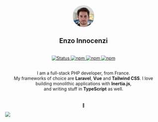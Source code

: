 <p align="center">
  <br />
  <a href="https://innocenzi.dev">
    <img width="70" src="./.github/profile.png" alt="Me UwU">
  </a>
  <br />
</p>

<h2 align="center">Enzo Innocenzi</h2>

<p align="center">
  <br />
  <a href="https://www.linkedin.com/in/enzo-innocenzi/">
    <img alt="Status" src="https://img.shields.io/badge/-linkedin-0073B1?style=flat-square">
  </a>
  <a href="https://twitter.com/enzoinnocenzi">
    <img alt="npm" src="https://img.shields.io/badge/-twitter-1C9CEA?style=flat-square">
  </a>
  <a href="https://innocenzi.dev">
    <img alt="npm" src="https://img.shields.io/badge/-website-EE3E5D?style=flat-square">
  </a>
  <a href="mailto:enzo@innocenzi.dev">
    <img alt="npm" src="https://img.shields.io/badge/-email-f96cb4?style=flat-square">
  </a>
</p>

<br />

<div align="center">
  I am a full-stack PHP developer, from France.
  <br />
  My frameworks of choice are <b>Laravel</b>, <b>Vue</b> and <b>Tailwind CSS</b>. 
  I love building monolithic applications with <b>Inertia.js</b>, 
  <br />
  and writing stuff in <b>TypeScript</b> as well.
</div>

<p align="center">
  <br />
  <sub>🌸</sub>
</p>

![](https://hit.yhype.me/github/profile?user_id=16060559)
